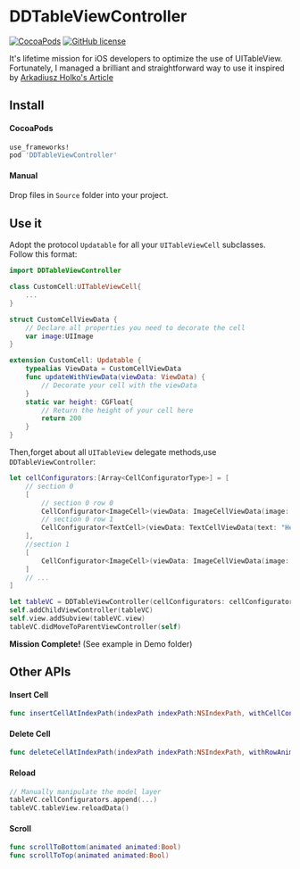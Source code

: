 # DDTableViewController
[![CocoaPods](https://img.shields.io/cocoapods/v/DDTableViewController.svg?maxAge=2592000)](https://cocoapods.org/?q=ddtableviewcontroller)
[![GitHub license](https://img.shields.io/badge/license-MIT-blue.svg)](https://raw.githubusercontent.com/wddwycc/DDTableViewController/master/LICENSE)

It's lifetime mission for iOS developers to optimize the use of UITableView. Fortunately, I managed a brilliant and straightforward way to use it inspired by [Arkadiusz Holko's Article](http://holko.pl/2016/01/05/typed-table-view-controller/)

## Install

#### CocoaPods

```ruby
use_frameworks!
pod 'DDTableViewController'
```

#### Manual
Drop files in `Source` folder into your project.


## Use it
Adopt the protocol `Updatable` for all your `UITableViewCell` subclasses. Follow this format:


```swift
import DDTableViewController

class CustomCell:UITableViewCell{
    ...
}

struct CustomCellViewData {
    // Declare all properties you need to decorate the cell
    var image:UIImage
}

extension CustomCell: Updatable {
    typealias ViewData = CustomCellViewData
    func updateWithViewData(viewData: ViewData) {
        // Decorate your cell with the viewData
    }
    static var height: CGFloat{
        // Return the height of your cell here
        return 200
    }
}
```

Then,forget about all `UITableView` delegate methods,use `DDTableViewController`:

```swift
let cellConfigurators:[Array<CellConfiguratorType>] = [
    // section 0
    [
        // section 0 row 0
        CellConfigurator<ImageCell>(viewData: ImageCellViewData(image: UIImage(named: "sample.png")!), initFromNib: false),
        // section 0 row 1
        CellConfigurator<TextCell>(viewData: TextCellViewData(text: "Hello World"), initFromNib: false)
    ],
    //section 1
    [
        CellConfigurator<ImageCell>(viewData: ImageCellViewData(image: UIImage(named: "sample2.png")!), initFromNib: false)
    ]
    // ...
]

let tableVC = DDTableViewController(cellConfigurators: cellConfigurators)
self.addChildViewController(tableVC)
self.view.addSubview(tableVC.view)
tableVC.didMoveToParentViewController(self)
```


**Mission Complete!** (See example in Demo folder)


## Other APIs

#### Insert Cell

```swift
func insertCellAtIndexPath(indexPath indexPath:NSIndexPath, withCellConfigurator cellConfigurator:CellConfiguratorType, RowAnimation animation:UITableViewRowAnimation)
```

#### Delete Cell

```swift
func deleteCellAtIndexPath(indexPath indexPath:NSIndexPath, withRowAnimation animation:UITableViewRowAnimation)
```

#### Reload

```swift
// Manually manipulate the model layer
tableVC.cellConfigurators.append(...)
tableVC.tableView.reloadData()
```

#### Scroll

```swift
func scrollToBottom(animated animated:Bool)
func scrollToTop(animated animated:Bool)
```
